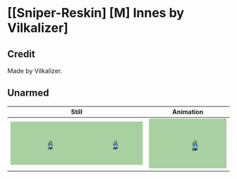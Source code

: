 # [\[Sniper-Reskin\] \[M\] Innes by Vilkalizer]

## Credit

Made by Vilkalizer.
	
## Unarmed

| Still | Animation |
| :---: | :-------: |
| ![Unarmed still](./Unarmed_000.png) | ![Unarmed animation](./Unarmed.gif) |
